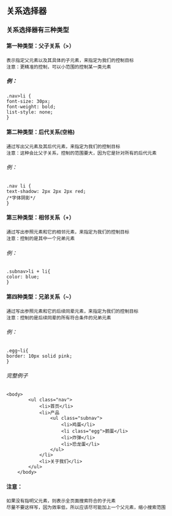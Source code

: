 ## 关系选择器

### 关系选择器有三种类型

#### 第一种类型：父子关系（>）
```
表示指定父元素以及其具体的子元素，来指定为我们的控制目标
注意：更精准的控制，可以小范围的控制某一类元素
```
##### 例：
```
.nav>li {
font-size: 30px;
font-weight: bold;
list-style: none;
}
```

#### 第二种类型：后代关系(空格)
```
通过写出父元素及其后代元素，来指定为我们的控制目标
注意：这种会比父子关系，控制的范围要大，因为它是针对所有的后代元素
```
###### 例：
```
.nav li {
text-shadow: 2px 2px 2px red;
/*字体阴影*/
}
```

#### 第三种类型：相邻关系（+）
```
通过写出参照元素和它的相邻元素，来指定为我们的控制目标
注意：控制的是其中一个兄弟元素
```
###### 例：
```
.subnav>li + li{
color: blue;
}
```

#### 第四种类型：兄弟关系（~）
```
通过写出参照元素和它的后续同辈元素，来指定为我们的控制目标
注意：控制的是后续同辈的所有符合条件的兄弟元素
```
###### 例：
```
.egg~li{
border: 10px solid pink;
}
```

###### 完整例子
```
<body>
		<ul class="nav">
			<li>首页</li>
			<li>产品
				<ul class="subnav">
					<li>鸡蛋</li>
					<li class="egg">鹅蛋</li>
					<li>炸弹</li>
					<li>恐龙蛋</li>
				</ul>
			</li>
			<li>关于我们</li>
		</ul>
	</body>
```

#### 注意：
```
如果没有指明父元素，则表示全页面搜索符合的子元素
尽量不要这样写，因为效率低，所以应该尽可能加上一个父元素，缩小搜索范围
```









